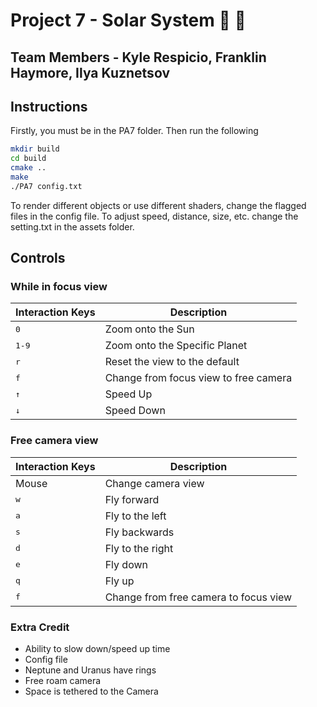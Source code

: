 # Project 7 - Solar System :milky_way: :stars:
## Team Members - Kyle Respicio, Franklin Haymore, Ilya Kuznetsov

## Instructions

Firstly, you must be in the PA7 folder. Then run the following

```bash
mkdir build
cd build
cmake ..
make
./PA7 config.txt
```

To render different objects or use different shaders, change the flagged files in the config file.
To adjust speed, distance, size, etc. change the setting.txt in the assets folder.

## Controls

### While in focus view
Interaction Keys | Description
------------ | -------------
<kbd>0</kbd> | Zoom onto the Sun
<kbd>1-9</kbd> | Zoom onto the Specific Planet
<kbd>r</kbd> | Reset the view to the default
<kbd>f</kbd> | Change from focus view to free camera
<kbd>&uarr;</kbd> | Speed Up
<kbd>&darr;</kbd> | Speed Down


### Free camera view
Interaction Keys | Description
------------ | -------------
Mouse | Change camera view
<kbd>w</kbd> | Fly forward
<kbd>a</kbd> | Fly to the left
<kbd>s</kbd> | Fly backwards
<kbd>d</kbd> | Fly to the right
<kbd>e</kbd> | Fly down
<kbd>q</kbd> | Fly up
<kbd>f</kbd> | Change from free camera to focus view

### Extra Credit
* Ability to slow down/speed up time
* Config file
* Neptune and Uranus have rings
* Free roam camera
* Space is tethered to the Camera

